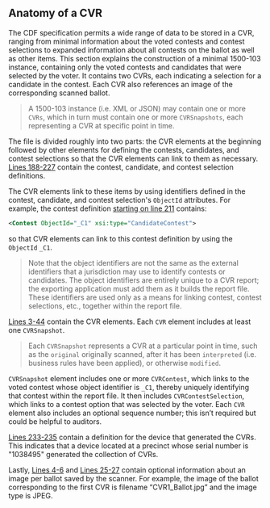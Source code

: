 ## Anatomy of a CVR

The CDF specification permits a wide range of data to be stored in a CVR, ranging from minimal information about the voted contests and contest selections to expanded information about all contests on the ballot as well as other items. This section explains the construction of a minimal 1500-103 instance, containing only the voted contests and candidates that were selected by the voter. It contains two CVRs, each indicating a selection for a candidate in the contest. Each CVR also references an image of the corresponding scanned ballot.

> A 1500-103 instance (i.e. XML or JSON) may contain one or more `CVRs`, which in turn must contain one or more `CVRSnapshots`, each representing a CVR at specific point in time.

The file is divided roughly into two parts: the CVR elements at the beginning followed by other elements for defining the contests, candidates, and contest selections so that the CVR elements can link to them as necessary. [Lines 188-227](https://github.com/HiltonRoscoe/CDFPrototype/blob/902f72bdc1399f9b6a8164ac85e75be0d14d4588/CVR/xml/example_2.xml#L188-L227) contain the contest, candidate, and contest selection definitions.

 The CVR elements link to these items by using identifiers defined in the contest, candidate, and contest selection's `ObjectId` attributes. For example, the contest definition [starting on line 211](https://github.com/HiltonRoscoe/CDFPrototype/blob/902f72bdc1399f9b6a8164ac85e75be0d14d4588/CVR/xml/example_2.xml#L211-L225) contains:

```xml
<Contest ObjectId="_C1" xsi:type="CandidateContest">
```
so that CVR elements can link to this contest definition by using the `ObjectId` `_C1`.  

> Note that the object identifiers are not the same as the external identifiers that a jurisdiction may use to identify contests or candidates. The object identifiers are entirely unique to a CVR report; the exporting application must add them as it builds the report file. These identifiers are used only as a means for linking contest, contest selections, etc., together within the report file.

[Lines 3-44](https://github.com/HiltonRoscoe/CDFPrototype/blob/902f72bdc1399f9b6a8164ac85e75be0d14d4588/CVR/xml/example_2.xml#L3-L44) contain the CVR elements. Each `CVR` element includes at least one `CVRSnapshot`.

> Each `CVRSnapshot` represents a CVR at a particular point in time, such as the `original` originally scanned, after it has been `interpreted` (i.e. business rules have been applied), or otherwise `modified`.

`CVRSnapshot` element includes one or more `CVRContest`, which links to the voted contest whose object identifier is `_C1`, thereby uniquely identifying that contest within the report file. It then includes `CVRContestSelection`, which links to a contest option that was selected by the voter.  Each `CVR` element also includes an optional sequence number; this isn’t required but could be helpful to auditors.

[Lines 233-235](https://github.com/HiltonRoscoe/CDFPrototype/blob/902f72bdc1399f9b6a8164ac85e75be0d14d4588/CVR/xml/example_2.xml#L233-L235) contain a definition for the device that generated the CVRs. This indicates that a device located at a precinct whose serial number is "1038495" generated the collection of CVRs.

Lastly, [Lines 4-6](https://github.com/HiltonRoscoe/CDFPrototype/blob/902f72bdc1399f9b6a8164ac85e75be0d14d4588/CVR/xml/example_2.xml#L4-L6) and [Lines 25-27](https://github.com/HiltonRoscoe/CDFPrototype/blob/902f72bdc1399f9b6a8164ac85e75be0d14d4588/CVR/xml/example_2.xml#L25-L27) contain optional information about an image per ballot saved by the scanner. For example, the image of the ballot corresponding to the first CVR is filename “CVR1_Ballot.jpg” and the image type is JPEG.